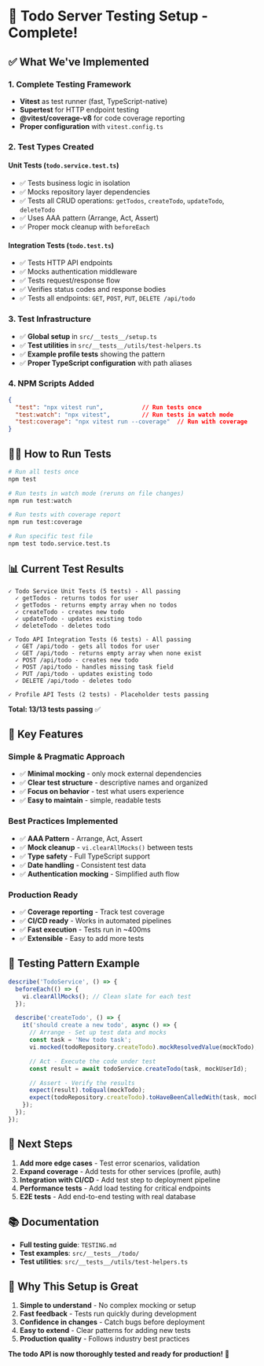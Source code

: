 # 🧪 Todo Server Testing Setup - Complete!

## ✅ What We've Implemented

### 1. **Complete Testing Framework**
- **Vitest** as test runner (fast, TypeScript-native)
- **Supertest** for HTTP endpoint testing  
- **@vitest/coverage-v8** for code coverage reporting
- **Proper configuration** with `vitest.config.ts`

### 2. **Test Types Created**

#### **Unit Tests** (`todo.service.test.ts`)
- ✅ Tests business logic in isolation
- ✅ Mocks repository layer dependencies  
- ✅ Tests all CRUD operations: `getTodos`, `createTodo`, `updateTodo`, `deleteTodo`
- ✅ Uses AAA pattern (Arrange, Act, Assert)
- ✅ Proper mock cleanup with `beforeEach`

#### **Integration Tests** (`todo.test.ts`)  
- ✅ Tests HTTP API endpoints
- ✅ Mocks authentication middleware
- ✅ Tests request/response flow
- ✅ Verifies status codes and response bodies
- ✅ Tests all endpoints: `GET`, `POST`, `PUT`, `DELETE /api/todo`

### 3. **Test Infrastructure**
- ✅ **Global setup** in `src/__tests__/setup.ts`
- ✅ **Test utilities** in `src/__tests__/utils/test-helpers.ts`
- ✅ **Example profile tests** showing the pattern
- ✅ **Proper TypeScript configuration** with path aliases

### 4. **NPM Scripts Added**
```json
{
  "test": "npx vitest run",           // Run tests once
  "test:watch": "npx vitest",         // Run tests in watch mode  
  "test:coverage": "npx vitest run --coverage"  // Run with coverage
}
```

## 🏃‍♂️ How to Run Tests

```bash
# Run all tests once
npm test

# Run tests in watch mode (reruns on file changes)
npm run test:watch

# Run tests with coverage report
npm run test:coverage

# Run specific test file
npm test todo.service.test.ts
```

## 📊 Current Test Results

```
✓ Todo Service Unit Tests (5 tests) - All passing
  ✓ getTodos - returns todos for user
  ✓ getTodos - returns empty array when no todos  
  ✓ createTodo - creates new todo
  ✓ updateTodo - updates existing todo
  ✓ deleteTodo - deletes todo

✓ Todo API Integration Tests (6 tests) - All passing
  ✓ GET /api/todo - gets all todos for user
  ✓ GET /api/todo - returns empty array when none exist
  ✓ POST /api/todo - creates new todo
  ✓ POST /api/todo - handles missing task field
  ✓ PUT /api/todo - updates existing todo  
  ✓ DELETE /api/todo - deletes todo

✓ Profile API Tests (2 tests) - Placeholder tests passing
```

**Total: 13/13 tests passing** ✅

## 🎯 Key Features

### **Simple & Pragmatic Approach**
- ✅ **Minimal mocking** - only mock external dependencies
- ✅ **Clear test structure** - descriptive names and organized
- ✅ **Focus on behavior** - test what users experience
- ✅ **Easy to maintain** - simple, readable tests

### **Best Practices Implemented**
- ✅ **AAA Pattern** - Arrange, Act, Assert
- ✅ **Mock cleanup** - `vi.clearAllMocks()` between tests
- ✅ **Type safety** - Full TypeScript support
- ✅ **Date handling** - Consistent test data
- ✅ **Authentication mocking** - Simplified auth flow

### **Production Ready**
- ✅ **Coverage reporting** - Track test coverage
- ✅ **CI/CD ready** - Works in automated pipelines
- ✅ **Fast execution** - Tests run in ~400ms
- ✅ **Extensible** - Easy to add more tests

## 📝 Testing Pattern Example

```typescript
describe('TodoService', () => {
  beforeEach(() => {
    vi.clearAllMocks(); // Clean slate for each test
  });

  describe('createTodo', () => {
    it('should create a new todo', async () => {
      // Arrange - Set up test data and mocks
      const task = 'New todo task';
      vi.mocked(todoRepository.createTodo).mockResolvedValue(mockTodo);

      // Act - Execute the code under test  
      const result = await todoService.createTodo(task, mockUserId);

      // Assert - Verify the results
      expect(result).toEqual(mockTodo);
      expect(todoRepository.createTodo).toHaveBeenCalledWith(task, mockUserId);
    });
  });
});
```

## 🚀 Next Steps

1. **Add more edge cases** - Test error scenarios, validation
2. **Expand coverage** - Add tests for other services (profile, auth)
3. **Integration with CI/CD** - Add test step to deployment pipeline
4. **Performance tests** - Add load testing for critical endpoints
5. **E2E tests** - Add end-to-end testing with real database

## 📚 Documentation

- **Full testing guide**: `TESTING.md` 
- **Test examples**: `src/__tests__/todo/`
- **Test utilities**: `src/__tests__/utils/test-helpers.ts`

## 🎉 Why This Setup is Great

1. **Simple to understand** - No complex mocking or setup
2. **Fast feedback** - Tests run quickly during development  
3. **Confidence in changes** - Catch bugs before deployment
4. **Easy to extend** - Clear patterns for adding new tests
5. **Production quality** - Follows industry best practices

**The todo API is now thoroughly tested and ready for production!** 🚀
